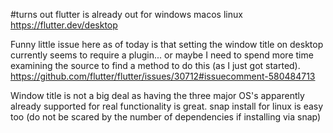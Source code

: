 #turns out flutter is already out for windows macos linux
<https://flutter.dev/desktop>

Funny little issue here as of today is that setting the window title on desktop currently seems to require a plugin... or maybe I need to spend more time examining the source to find a method to do this (as I just got started).
https://github.com/flutter/flutter/issues/30712#issuecomment-580484713

Window title is not a big deal as having the three major OS's apparently already supported for real functionality is great.
snap install for linux is easy too (do not be scared by the number of dependencies if installing via snap)
